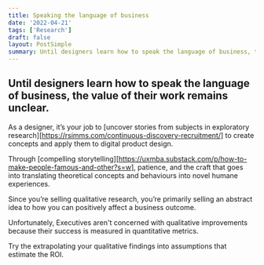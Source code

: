 ```yaml
---
title: Speaking the language of business
date: '2022-04-21'
tags: ['Research']
draft: false
layout: PostSimple
summary: Until designers learn how to speak the language of business, the value of their work remains unclear.
---
```


## Until designers learn how to speak the language of business, the value of their work remains unclear.

As a designer, it’s your job to [uncover stories from subjects in exploratory research][https://rsimms.com/continuous-discovery-recruitment/] to create concepts and apply them to digital product design.

Through [compelling storytelling][https://uxmba.substack.com/p/how-to-make-people-famous-and-other?s=w], patience, and the craft that goes into translating theoretical concepts and behaviours into novel humane experiences.

Since you’re selling qualitative research, you’re primarily selling an abstract idea to how you can positively affect a business outcome.

Unfortunately, Executives aren't concerned with qualitative improvements because their success is measured in quantitative metrics.

Try the extrapolating your qualitative findings into assumptions that estimate the ROI.
